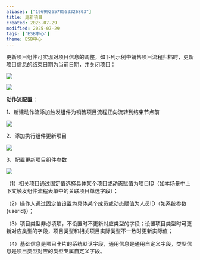 ```yaml
---
aliases: ["1969926578553326803"]
title: 更新项目
created: 2025-07-29
modified: 2025-07-29
tags: ['ESB中心']
theme: ESB中心
---
```


更新项目组件可实现对项目信息的调整，如下列示例中销售项目流程归档时，更新项目信息的结束日期为当前日期，并关闭项目：

![](https://myhelpdoc.oss-cn-heyuan.aliyuncs.com/mdimages/1e061619958969e1a1b8088bfa92c05d.jpg)

![](https://myhelpdoc.oss-cn-heyuan.aliyuncs.com/mdimages/3bc02d900f1bcfc461ca8f4cae452098.jpg)

**动作流配置：**

1、新建动作流添加触发组件为销售项目流程正向流转到结束节点前

![](https://myhelpdoc.oss-cn-heyuan.aliyuncs.com/mdimages/1707869f10e32e2a2ea2dbf5dff31701.jpg)

2、添加执行组件更新项目

![](https://myhelpdoc.oss-cn-heyuan.aliyuncs.com/mdimages/374d36c412d6cb4559cee952d656cd9b.jpg)

3、配置更新项目组件参数

![](https://myhelpdoc.oss-cn-heyuan.aliyuncs.com/mdimages/e5db92b3a1445cc30c403433244ecce1.jpg)

（1）相关项目通过固定值选择具体某个项目或动态赋值为项目ID（如本场景中上下文触发组件流程表单中的关联项目单选字段）；

（2）操作人通过固定值设置为具体某个成员或动态赋值为人员ID（如系统参数{userid}）；

（3）项目类型非必填项，不设置时不更新对应类型的字段；设置项目类型时可更新对应类型的字段，项目类型和相关项目实际类型不一致时更新实际值；

（4）基础信息是项目卡片的系统默认字段，通用信息是通用自定义字段，类型信息是项目类型对应的类型专属自定义字段。

